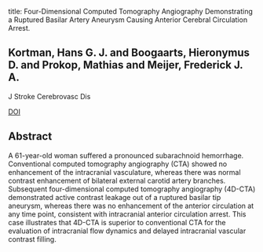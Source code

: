 title: Four-Dimensional Computed Tomography Angiography Demonstrating a Ruptured Basilar Artery Aneurysm Causing Anterior Cerebral Circulation Arrest.

## Kortman, Hans G. J. and Boogaarts, Hieronymus D. and Prokop, Mathias and Meijer, Frederick J. A.
J Stroke Cerebrovasc Dis

<a href="https://doi.org/10.1016/j.jstrokecerebrovasdis.2016.05.016">DOI</a>

## Abstract
A 61-year-old woman suffered a pronounced subarachnoid hemorrhage. Conventional computed tomography angiography (CTA) showed no enhancement of the intracranial vasculature, whereas there was normal contrast enhancement of bilateral external carotid artery branches. Subsequent four-dimensional computed tomography angiography (4D-CTA) demonstrated active contrast leakage out of a ruptured basilar tip aneurysm, whereas there was no enhancement of the anterior circulation at any time point, consistent with intracranial anterior circulation arrest. This case illustrates that 4D-CTA is superior to conventional CTA for the evaluation of intracranial flow dynamics and delayed intracranial vascular contrast filling.

